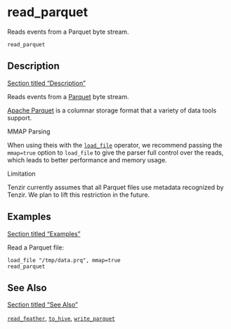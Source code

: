 # read_parquet

Reads events from a Parquet byte stream.

```tql
read_parquet
```

## Description

[Section titled “Description”](#description)

Reads events from a [Parquet](https://parquet.apache.org/) byte stream.

[Apache Parquet](https://parquet.apache.org/) is a columnar storage format that a variety of data tools support.

MMAP Parsing

When using theis with the [`load_file`](/reference/operators/load_file) operator, we recommend passing the `mmap=true` option to `load_file` to give the parser full control over the reads, which leads to better performance and memory usage.

Limitation

Tenzir currently assumes that all Parquet files use metadata recognized by Tenzir. We plan to lift this restriction in the future.

## Examples

[Section titled “Examples”](#examples)

Read a Parquet file:

```tql
load_file "/tmp/data.prq", mmap=true
read_parquet
```

## See Also

[Section titled “See Also”](#see-also)

[`read_feather`](/reference/operators/read_feather), [`to_hive`](/reference/operators/to_hive), [`write_parquet`](/reference/operators/write_parquet)